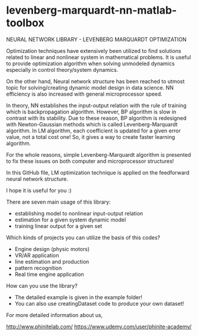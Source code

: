 # levenberg-marquardt-nn-matlab-toolbox

NEURAL NETWORK LIBRARY - LEVENBERG MARQUARDT OPTIMIZATION

 Optimization techniques have extensively been utilized to find solutions related to linear and nonlinear system in mathematical problems. It is useful to provide optimization algorithm when solving unmodeled dynamics especially in control theory/system dynamics.
 
 On the other hand, Neural network structure has been reached to utmost topic for solving/creating dynamic model design in data science. NN efficiency is also increased with general microprocessor speed.
 
 In theory, NN establishes the input-output relation with the rule of training which is backpropagation algorithm. However, BP algorithm is slow in contrast with its stability. Due to these reason, BP algorithm is redesigned with Newton-Gaussian methods which is called Levenberg-Marquardt algorithm. In LM algorithm, each coefficient is updated for a given error value, not a total cost one! So, it gives a way to create faster learning algorithm.
 
 For the whole reasons, simple Levenberg-Marquardt algorithm is presented to fix these issues on both computer and microprocessor structures!
 
 In this GitHub file, LM optimization technique is applied on the feedforward neural network structure.
 
 I hope it is useful for you :)
 
  There are seven main usage of this library:
 
 - establishing model to nonlinear input-output relation
 - estimation for a given system dynamic model
 - training linear output for a given set

Which kinds of projects you can utilize the basis of this codes?

 - Engine design (physic motors)
 - VR/AR application
 - line estimation and production
 - pattern recognition
 - Real time engine application

How can you use the library?

 - The detailed example is given in the example folder!
 - You can also use creatingDataset code to produce your own dataset!
 
For more detailed information about us,

  http://www.phinitelab.com/
  https://www.udemy.com/user/phinite-academy/
